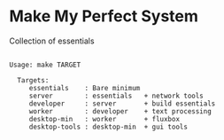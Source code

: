 # Make My Perfect System
Collection of essentials

```

Usage: make TARGET

  Targets:
     essentials    : Bare minimum
     server        : essentials   + network tools
     developer     : server       + build essentials
     worker        : developer    + text processing
     desktop-min   : worker       + fluxbox
     desktop-tools : desktop-min  + gui tools

```
